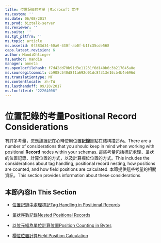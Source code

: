 ```yaml
---
title: 位置記錄的考量 |Microsoft 文件
ms.custom: ''
ms.date: 06/08/2017
ms.prod: biztalk-server
ms.reviewer: ''
ms.suite: ''
ms.tgt_pltfrm: ''
ms.topic: article
ms.assetid: 0f383d34-60a6-430f-ab0f-b1fc35cde568
caps.latest.revision: 6
author: MandiOhlinger
ms.author: mandia
manager: anneta
ms.openlocfilehash: f7d42dd70b91d3e11231f6d140b6c3b217045a0e
ms.sourcegitcommit: cb908c540d8f1a692d01dc8f313e16cb4b4e696d
ms.translationtype: MT
ms.contentlocale: zh-TW
ms.lasthandoff: 09/20/2017
ms.locfileid: "22264006"
---
```

# <a name="positional-record-considerations"></a><span data-ttu-id="45ca1-102">位置記錄的考量</span><span class="sxs-lookup"><span data-stu-id="45ca1-102">Positional Record Considerations</span></span>
<span data-ttu-id="45ca1-103">有許多考量，您應該謹記在心時使用位置**記錄**節點在結構描述內。</span><span class="sxs-lookup"><span data-stu-id="45ca1-103">There are a number of considerations that you should keep in mind when working with positional **Record** nodes within your schemas.</span></span> <span data-ttu-id="45ca1-104">這些考量包括標記處理、巢狀的位置記錄、計算位置的方式，以及計算欄位位置的方式。</span><span class="sxs-lookup"><span data-stu-id="45ca1-104">This includes the considerations about tag handling, positional record nesting, how positions are counted, and how field positions are calculated.</span></span> <span data-ttu-id="45ca1-105">本節提供這些考量的相關資訊。</span><span class="sxs-lookup"><span data-stu-id="45ca1-105">This section provides information about these considerations.</span></span>  
  
## <a name="in-this-section"></a><span data-ttu-id="45ca1-106">本節內容</span><span class="sxs-lookup"><span data-stu-id="45ca1-106">In This Section</span></span>  
  
-   [<span data-ttu-id="45ca1-107">位置記錄中處理標記</span><span class="sxs-lookup"><span data-stu-id="45ca1-107">Tag Handling in Positional Records</span></span>](../core/tag-handling-in-positional-records.md)  
  
-   [<span data-ttu-id="45ca1-108">巢狀序數記錄</span><span class="sxs-lookup"><span data-stu-id="45ca1-108">Nested Positional Records</span></span>](../core/nested-positional-records.md)  
  
-   [<span data-ttu-id="45ca1-109">以位元組為單位計算位置</span><span class="sxs-lookup"><span data-stu-id="45ca1-109">Position Counting in Bytes</span></span>](../core/position-counting-in-bytes.md)  
  
-   [<span data-ttu-id="45ca1-110">欄位位置計算</span><span class="sxs-lookup"><span data-stu-id="45ca1-110">Field Position Calculation</span></span>](../core/field-position-calculation.md)